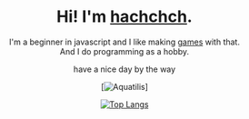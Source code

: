 <div align="center">
<h1> Hi! I'm <a href="https://hachchch.github.io/">hachchch</a>.</h1>
<p>I'm a beginner in javascript and I like making <a href="https://hachchch.github.io/linkTree.html">games</a> with that.<br>
And I do programming as a hobby.</p>
<p>have a nice day by the way</p>

[![Aquatilis](https://hachchch.github.io/Aquatilis/)]

[![Top Langs](https://github-readme-stats.vercel.app/api/top-langs/?username=hachchch&hide=jupyter%20notebook&layout=compact&theme=radical)](https://github.com/anuraghazra/github-readme-stats)
</div>
